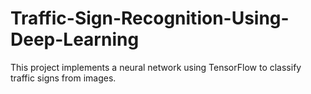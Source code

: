# Traffic-Sign-Recognition-Using-Deep-Learning
This project implements a neural network using TensorFlow to classify traffic signs from images.
